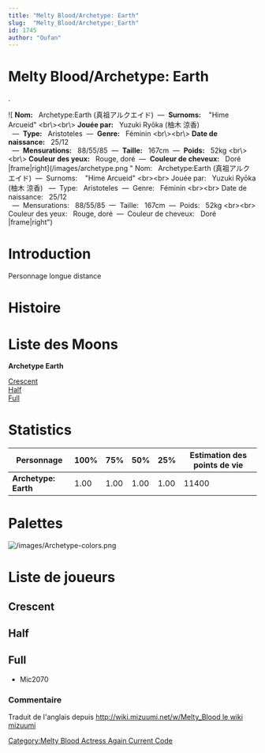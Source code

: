 ```yaml
---
title: "Melty Blood/Archetype: Earth"
slug:  "Melty_Blood/Archetype:_Earth"
id: 1745
author: "Oufan"
---
```


# Melty Blood/Archetype: Earth

.

![ **Nom:**   Archetype:Earth (真祖アルクエイド)  —  **Surnoms:**   
"Hime Arcueid" \<br\\\>\<br\\\> **Jouée par:**   Yuzuki Ryōka (柚木
涼香)   —  **Type:**   Aristoteles  —  **Genre:**   Féminin
\<br\\\>\<br\\\> **Date de naissance:**   25/12
  —  **Mensurations:**   88/55/85  —  **Taille:**   167cm  —  **Poids:**   52kg
\<br\\\>\<br\\\> **Couleur des yeux:**   Rouge, doré  —  **Couleur de
cheveux:**   Doré
\|frame\|right](/images/archetype.png " Nom:   Archetype:Earth (真祖アルクエイド)  —  Surnoms:    "Hime Arcueid" <br\><br\> Jouée par:   Yuzuki Ryōka (柚木 涼香)   —  Type:   Aristoteles  —  Genre:   Féminin <br\><br\> Date de naissance:   25/12   —  Mensurations:   88/55/85  —  Taille:   167cm  —  Poids:   52kg <br\><br\> Couleur des yeux:   Rouge, doré  —  Couleur de cheveux:   Doré |frame|right")

# Introduction

Personnage longue distance

# Histoire

# Liste des Moons

**Archetype Earth**

[Crescent](Melty_Blood/Archetype_Earth/Crescent_Moon "wikilink")  
[Half](Melty_Blood/Archetype_Earth/Half_Moon "wikilink")  
[Full](Melty_Blood/Archetype_Earth/Full_Moon "wikilink")  

# Statistics

| Personnage           | 100% | 75%  | 50%  | 25%  | Estimation des points de vie |
|----------------------|------|------|------|------|------------------------------|
| **Archetype: Earth** | 1.00 | 1.00 | 1.00 | 1.00 | 11400                        |

# Palettes

![](/images/Archetype-colors.png "/images/Archetype-colors.png")

# Liste de joueurs

## Crescent

## Half

## Full

- Mic2070

### Commentaire

Traduit de l'anglais depuis [http://wiki.mizuumi.net/w/Melty_Blood le
wiki
mizuumi](http://wiki.mizuumi.net/w/Melty_Blood_le_wiki_mizuumi "wikilink")

[Category:Melty Blood Actress Again Current
Code](Category:Melty_Blood_Actress_Again_Current_Code "wikilink")
